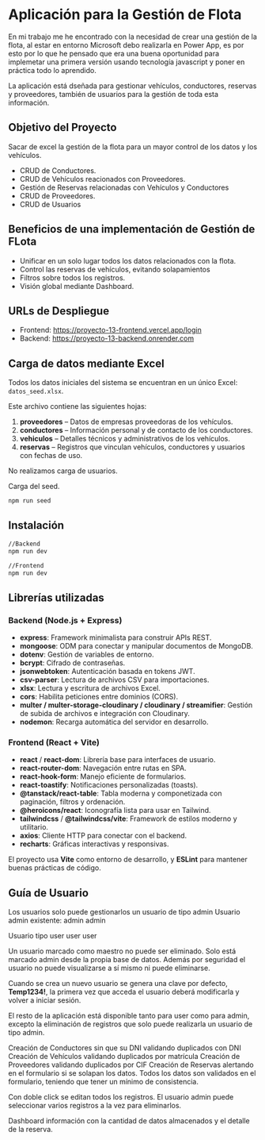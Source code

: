 # Aplicación para la Gestión de Flota

En mi trabajo me he encontrado con la necesidad de crear una gestión de la flota, al estar en entorno Microsoft debo realizarla en Power App, es por esto por lo que he pensado que era una 
buena oportunidad para implemetar una primera versión usando tecnología javascript y poner en práctica todo lo aprendido. 

La aplicación está dseñada para gestionar vehículos, conductores, reservas y proveedores, también de usuarios para la gestión de toda esta información. 

## Objetivo del Proyecto

Sacar de excel la gestión de la flota para un mayor control de los datos y los vehículos. 

- CRUD de Conductores.
- CRUD de Vehículos reacionados con Proveedores.
- Gestión de Reservas relacionadas con Vehículos y Conductores
- CRUD de Proveedores.
- CRUD de Usuarios

## Beneficios de una implementación de Gestión de FLota

- Unificar en un solo lugar todos los datos relacionados con la flota.
- Control las reservas de vehículos, evitando solapamientos
- Filtros sobre todos los registros.
- Visión global mediante Dashboard.

## URLs de Despliegue
- Frontend: https://proyecto-13-frontend.vercel.app/login
- Backend: https://proyecto-13-backend.onrender.com

## Carga de datos mediante Excel

Todos los datos iniciales del sistema se encuentran en un único Excel: `datos_seed.xlsx`.

Este archivo contiene las siguientes hojas:

1. **proveedores** – Datos de empresas proveedoras de los vehículos.
2. **conductores** – Información personal y de contacto de los conductores.
3. **vehiculos** – Detalles técnicos y administrativos de los vehículos.
4. **reservas** – Registros que vinculan vehículos, conductores y usuarios con fechas de uso.

No realizamos carga de usuarios.

Carga del seed.

```bash
npm run seed

```

## Instalación

```bash
//Backend
npm run dev

//Frontend
npm run dev

```

## Librerías utilizadas

### Backend (Node.js + Express)

- **express**: Framework minimalista para construir APIs REST.
- **mongoose**: ODM para conectar y manipular documentos de MongoDB.
- **dotenv**: Gestión de variables de entorno.
- **bcrypt**: Cifrado de contraseñas.
- **jsonwebtoken**: Autenticación basada en tokens JWT.
- **csv-parser**: Lectura de archivos CSV para importaciones.
- **xlsx**: Lectura y escritura de archivos Excel.
- **cors**: Habilita peticiones entre dominios (CORS).
- **multer / multer-storage-cloudinary / cloudinary / streamifier**: Gestión de subida de archivos e integración con Cloudinary.
- **nodemon**: Recarga automática del servidor en desarrollo.

### Frontend (React + Vite)

- **react** / **react-dom**: Librería base para interfaces de usuario.
- **react-router-dom**: Navegación entre rutas en SPA.
- **react-hook-form**: Manejo eficiente de formularios.
- **react-toastify**: Notificaciones personalizadas (toasts).
- **@tanstack/react-table**: Tabla moderna y componetizada con paginación, filtros y ordenación.
- **@heroicons/react**: Iconografía lista para usar en Tailwind.
- **tailwindcss** / **@tailwindcss/vite**: Framework de estilos moderno y utilitario.
- **axios**: Cliente HTTP para conectar con el backend.
- **recharts**: Gráficas interactivas y responsivas.

El proyecto usa **Vite** como entorno de desarrollo, y **ESLint** para mantener buenas prácticas de código.

## Guía de Usuario
Los usuarios solo puede gestionarlos un usuario de tipo admin
Usuario admin existente: 
  admin
  admin

Usuario tipo user
  user
  user

Un usuario marcado como maestro no puede ser eliminado. Solo está marcado admin desde la propia base de datos. Además por seguridad el usuario no puede visualizarse a sí mismo ni puede eliminarse.

Cuando se crea un nuevo usuario se genera una clave por defecto, **Temp1234!**, la primera vez que acceda el usuario deberá modificarla y volver a iniciar sesión.

El resto de la aplicación está disponible tanto para user como para admin, excepto la eliminación de registros que solo puede realizarla un usuario de tipo admin. 

Creación de Conductores sin que su DNI validando duplicados con DNI
Creación de Vehículos validando duplicados por matrícula
Creación de Proveedores validando duplicados por CIF
Creación de Reservas alertando en el formulario si se solapan los datos.
Todos los datos son validados en el formulario, teniendo que tener un  mínimo de consistencia.

Con doble click se editan todos los registros. 
El usuario admin puede seleccionar varios registros a la vez para eliminarlos. 

Dashboard información con la cantidad de datos almacenados y el detalle de la reserva. 



